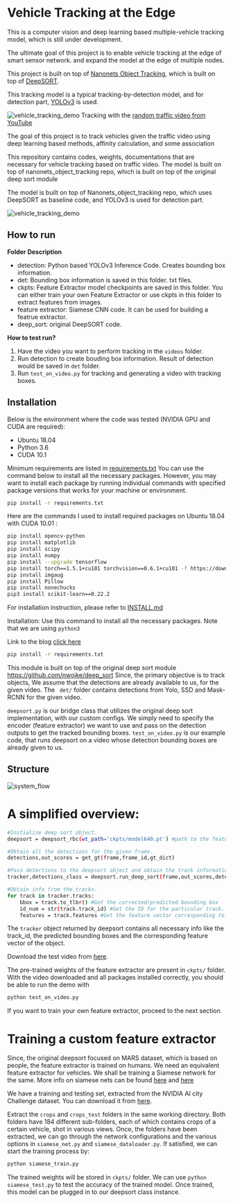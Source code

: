 # Vehicle Tracking at the Edge

This is a computer vision and deep learning based multiple-vehicle tracking model, which is still under development.


The ultimate goal of this project is to enable vehicle tracking at the edge of smart sensor network. 
and expand the model at the edge of multiple nodes.


This project is built on top of [Nanonets Object Tracking](https://github.com/abhyantrika/nanonets_object_tracking), which is built on top of [DeepSORT](https://github.com/nwojke/deep_sort).


This tracking model is a typical tracking-by-detection model, and for detection part, [YOLOv3](https://github.com/nandinib1999/object-detection-yolo-opencv) is used.


![vehicle_tracking_demo](/readmes/result_YT.gif)
Tracking with the [random traffic video from YouTube](https://youtu.be/UM0hX7nomi8)



The goal of this project is to track vehicles given the traffic video using deep learning based methods, affinity calculation, and some association 

This repository contains codes, weights, documentations that are necessary for vehicle tracking based on traffic video.
The model is built on top of nanonets_object_tracking repo, which is built on top of the original deep sort module

The model is built on top of Nanonets_object_tracking repo, which uses DeepSORT as baseline code, and YOLOv3 is used for detection part. 



![vehicle_tracking_demo](/readmes/demo.gif)

## How to run
**Folder Description**
* detection: Python based YOLOv3 Inference Code. Creates bounding box information.
* det: Bounding box information is saved in this folder. txt files.
* ckpts: Feature Extractor model checkpoints are saved in this folder. You can either train your own Feature Extractor or use ckpts in this folder to extract features from images.
* feature extractor: Siamese CNN code. It can be used for building a featrue extractor.
* deep_sort: original DeepSORT code.

**How to test run?**
1. Have the video you want to perform tracking in the ```videos``` folder.
2. Run detection to create bouding box information. Result of detection would be saved in ```det``` folder.
3. Run ```test_on_video.py``` for tracking and generating a video with tracking boxes.

## Installation

Below is the environment where the code was tested (NVIDIA GPU and CUDA are required):
 
 * Ubuntu 18.04
 * Python 3.6
 * CUDA 10.1

Minimum requirements are listed in [requirements.txt](../requirements.txt)
You can use the command below to install all the necessary packages.
However, you may want to install each package by running individual commands with specified package versions that works for your machine or environment.

```sh
pip install -r requirements.txt
```

Here are the commands I used to install required packages on Ubuntu 18.04 with CUDA 10.01 :

```sh
pip install opencv-python
pip install matplotlib
pip install scipy
pip install numpy
pip install --upgrade tensorflow
pip install torch==1.5.1+cu101 torchvision==0.6.1+cu101 -f https://download.pytorch.org/whl/torch_stable.html
pip install imgaug
pip install Pillow
pip install nonechucks
pip3 install scikit-learn==0.22.2
```















For installation instruction, please refer to [INSTALL.md]()




Installation: Use this command to install all the necessary packages. Note that we are using ```python3```

Link to the blog [click here](https://blog.nanonets.com/object-tracking-deepsort/)
```sh
pip install -r requirements.txt
```
This module is built on top of the original deep sort module https://github.com/nwojke/deep_sort
Since, the primary objective is to track objects, We assume that the detections are already available to us, for the given video. The   ``` det/``` folder contains detections from Yolo, SSD and Mask-RCNN for the given video.

```deepsort.py``` is our bridge class that utilizes the original deep sort implementation, with our custom configs. We simply need to specify the encoder (feature extractor) we want to use and pass on the detection outputs to get the tracked bounding boxes. 
```test_on_video.py``` is our example code, that runs deepsort on a video whose detection bounding boxes are already given to us. 

## Structure

![system_flow](/readmes/system_flow.png)




# A simplified overview:
```sh
#Initialize deep sort object.
deepsort = deepsort_rbc(wt_path='ckpts/model640.pt') #path to the feature extractor model.

#Obtain all the detections for the given frame.
detections,out_scores = get_gt(frame,frame_id,gt_dict)

#Pass detections to the deepsort object and obtain the track information.
tracker,detections_class = deepsort.run_deep_sort(frame,out_scores,detections)

#Obtain info from the tracks.
for track in tracker.tracks:
    bbox = track.to_tlbr() #Get the corrected/predicted bounding box
    id_num = str(track.track_id) #Get the ID for the particular track.
    features = track.features #Get the feature vector corresponding to the detection.
```
The ```tracker``` object returned by deepsort contains all necessary info like the track_id, the predicted bounding boxes and the corresponding feature vector of the object. 

Download the test video from [here](https://drive.google.com/open?id=1h2Wnb98tDVB6JlCDNQXCeZpG20x6AiZ2).

The pre-trained weights of the feature extractor are present in ```ckpts/``` folder.
With the video downloaded and all packages installed correctly, you should be able to run the demo with

```sh
python test_on_video.py
```
If you want to train your own feature extractor, proceed to the next section.
# Training a custom feature extractor 
Since, the original deepsort focused on MARS dataset, which is based on people, the feature extractor is trained on humans. We need an equivalent feature extractor for vehicles. We shall be training a Siamese network for the same. More info on siamese nets can be found  [here](https://www.cs.cmu.edu/~rsalakhu/papers/oneshot1.pdf) and [here](https://towardsdatascience.com/lossless-triplet-loss-7e932f990b24)

We have a training and testing set, extracted from the NVIDIA AI city Challenge dataset. You can download it from [here](https://nanonets.s3-us-west-2.amazonaws.com/blogs/object-tracking-crops-data.tar.gz).
 
Extract the ```crops``` and ```crops_test``` folders in the same working directory. Both folders have 184 different sub-folders, each of which contains crops of a certain vehicle, shot in various views. 
Once, the folders have been extracted, we can go through the network configurations and the various options in ```siamese_net.py``` and ```siamese_dataloader.py```. If satisfied, we can start the training process by:
```sh 
python siamese_train.py
```
The trained weights will be stored in ```ckpts/``` folder. We can use ```python siamese_test.py``` to test the accuracy of the trained model. 
Once trained, this model can be plugged in to our deepsort class instance.
